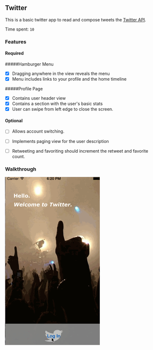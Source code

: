## Twitter

This is a basic twitter app to read and compose tweets the [Twitter API](https://apps.twitter.com/).

Time spent: `10`

### Features

#### Required

#####Hamburger Menu
- [x] Dragging anywhere in the view reveals the menu
- [x] Menu includes links to your profile and the home timeline

#####Profile Page
- [x] Contains user header view
- [x] Contains a section with the user's basic stats
- [x] User can swipe from left edge to close the screen.

#### Optional
- [ ] Allows account switching.
- [ ] Implements paging view for the user description
- [ ] Retweeting and favoriting should increment the retweet and favorite count.


### Walkthrough

![Video Walkthrough](TwitterWalkthrough.gif)
